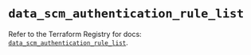 # `data_scm_authentication_rule_list`

Refer to the Terraform Registry for docs: [`data_scm_authentication_rule_list`](https://registry.terraform.io/providers/paloaltonetworks/scm/1.0.2/docs/data-sources/authentication_rule_list).
